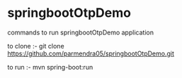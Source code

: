 # springbootOtpDemo
commands to run springbootOtpDemo application

to clone :- git clone https://github.com/parmendra05/springbootOtpDemo.git

to run   :- mvn spring-boot:run

